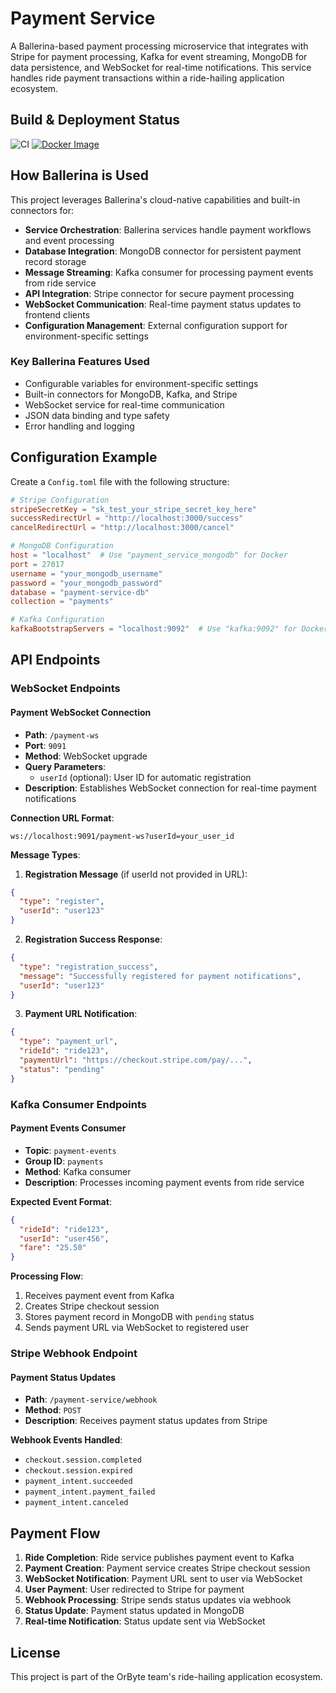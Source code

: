 # Payment Service

A Ballerina-based payment processing microservice that integrates with Stripe for payment processing, Kafka for event streaming, MongoDB for data persistence, and WebSocket for real-time notifications. This service handles ride payment transactions within a ride-hailing application ecosystem.

## Build & Deployment Status

![CI](https://github.com/Team-OrByte/payment-service/workflows/CI/badge.svg)
[![Docker Image](https://img.shields.io/badge/docker-thetharz%2Forbyte__payment__service-blue)](https://hub.docker.com/r/thetharz/orbyte_payment_service)

## How Ballerina is Used

This project leverages Ballerina's cloud-native capabilities and built-in connectors for:

- **Service Orchestration**: Ballerina services handle payment workflows and event processing
- **Database Integration**: MongoDB connector for persistent payment record storage
- **Message Streaming**: Kafka consumer for processing payment events from ride service
- **API Integration**: Stripe connector for secure payment processing
- **WebSocket Communication**: Real-time payment status updates to frontend clients
- **Configuration Management**: External configuration support for environment-specific settings

### Key Ballerina Features Used

- Configurable variables for environment-specific settings
- Built-in connectors for MongoDB, Kafka, and Stripe
- WebSocket service for real-time communication
- JSON data binding and type safety
- Error handling and logging

## Configuration Example

Create a `Config.toml` file with the following structure:

```toml
# Stripe Configuration
stripeSecretKey = "sk_test_your_stripe_secret_key_here"
successRedirectUrl = "http://localhost:3000/success"
cancelRedirectUrl = "http://localhost:3000/cancel"

# MongoDB Configuration
host = "localhost"  # Use "payment_service_mongodb" for Docker
port = 27017
username = "your_mongodb_username"
password = "your_mongodb_password"
database = "payment-service-db"
collection = "payments"

# Kafka Configuration
kafkaBootstrapServers = "localhost:9092"  # Use "kafka:9092" for Docker
```

## API Endpoints

### WebSocket Endpoints

#### Payment WebSocket Connection

- **Path**: `/payment-ws`
- **Port**: `9091`
- **Method**: WebSocket upgrade
- **Query Parameters**:
  - `userId` (optional): User ID for automatic registration
- **Description**: Establishes WebSocket connection for real-time payment notifications

**Connection URL Format**:

```
ws://localhost:9091/payment-ws?userId=your_user_id
```

**Message Types**:

1. **Registration Message** (if userId not provided in URL):

```json
{
  "type": "register",
  "userId": "user123"
}
```

2. **Registration Success Response**:

```json
{
  "type": "registration_success",
  "message": "Successfully registered for payment notifications",
  "userId": "user123"
}
```

3. **Payment URL Notification**:

```json
{
  "type": "payment_url",
  "rideId": "ride123",
  "paymentUrl": "https://checkout.stripe.com/pay/...",
  "status": "pending"
}
```

### Kafka Consumer Endpoints

#### Payment Events Consumer

- **Topic**: `payment-events`
- **Group ID**: `payments`
- **Method**: Kafka consumer
- **Description**: Processes incoming payment events from ride service

**Expected Event Format**:

```json
{
  "rideId": "ride123",
  "userId": "user456",
  "fare": "25.50"
}
```

**Processing Flow**:

1. Receives payment event from Kafka
2. Creates Stripe checkout session
3. Stores payment record in MongoDB with `pending` status
4. Sends payment URL via WebSocket to registered user

### Stripe Webhook Endpoint

#### Payment Status Updates

- **Path**: `/payment-service/webhook`
- **Method**: `POST`
- **Description**: Receives payment status updates from Stripe

**Webhook Events Handled**:

- `checkout.session.completed`
- `checkout.session.expired`
- `payment_intent.succeeded`
- `payment_intent.payment_failed`
- `payment_intent.canceled`

## Payment Flow

1. **Ride Completion**: Ride service publishes payment event to Kafka
2. **Payment Creation**: Payment service creates Stripe checkout session
3. **WebSocket Notification**: Payment URL sent to user via WebSocket
4. **User Payment**: User redirected to Stripe for payment
5. **Webhook Processing**: Stripe sends status updates via webhook
6. **Status Update**: Payment status updated in MongoDB
7. **Real-time Notification**: Status update sent via WebSocket

## License

This project is part of the OrByte team's ride-hailing application ecosystem.
